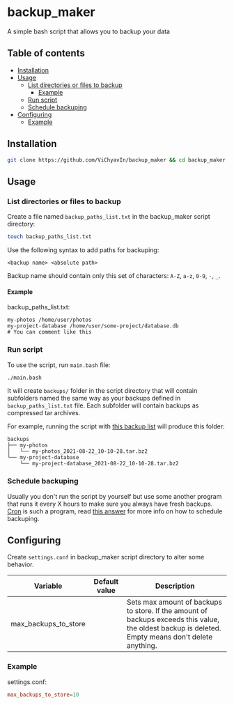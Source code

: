 # backup_maker

A simple bash script that allows you to backup your data

## Table of contents

- [Installation](#installation)
- [Usage](#usage)
  - [List directories or files to backup](#list-directories-or-files-to-backup)
    - [Example](#example)
  - [Run script](#run-script)
  - [Schedule backuping](#schedule-backuping)
- [Configuring](#configuring)
  - [Example](#example-1)

## Installation

```bash
git clone https://github.com/ViChyavIn/backup_maker && cd backup_maker
```

## Usage

### List directories or files to backup

Create a file named `backup_paths_list.txt` in the backup_maker script directory:

```bash
touch backup_paths_list.txt
```

Use the following syntax to add paths for backuping:

```
<backup name> <absolute path>
```

Backup name should contain only this set of characters: `A-Z`, `a-z`, `0-9`, `-`, `_`.

#### Example

backup_paths_list.txt:

```
my-photos /home/user/photos
my-project-database /home/user/some-project/database.db
# You can comment like this
```

### Run script

To use the script, run `main.bash` file:

```bash
./main.bash
```

It will create `backups/` folder in the script directory that will contain subfolders named the same way as your backups defined in `backup_paths_list.txt` file. Each subfolder will contain backups as compressed tar archives.

For example, running the script with [this backup list](#example) will produce this folder:

```
backups
├── my-photos
│   └── my-photos_2021-08-22_10-10-28.tar.bz2
└── my-project-database
    └── my-project-database_2021-08-22_10-10-28.tar.bz2
```

### Schedule backuping

Usually you don't run the script by yourself but use some another program that runs it every X hours to make sure you always have fresh backups. [Cron](https://en.wikipedia.org/wiki/Cron) is such a program, read [this answer](https://askubuntu.com/a/2369) for more info on how to schedule backuping.

## Configuring 

Create `settings.conf` in backup_maker script directory to alter some behavior.

| Variable             | Default value | Description                                                                                                                                    |
| -------------------- | ------------- | ---------------------------------------------------------------------------------------------------------------------------------------------- |
| max_backups_to_store |               | Sets max amount of backups to store. If the amount of backups exceeds this value, the oldest backup is deleted. Empty means don't delete anything. |

### Example

settings.conf:

```conf
max_backups_to_store=10
```
